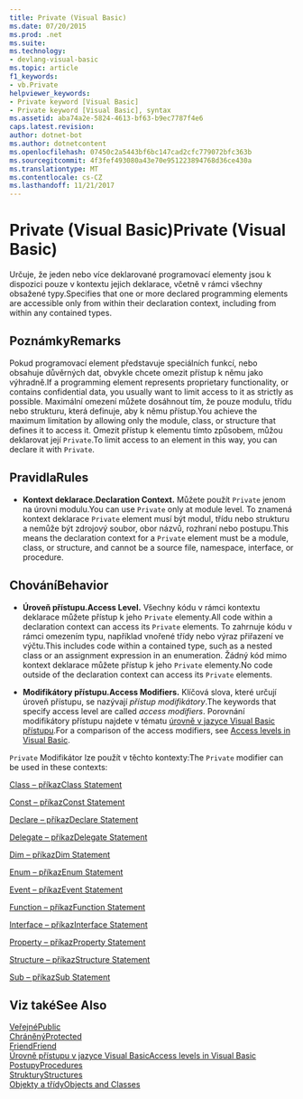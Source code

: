 ```yaml
---
title: Private (Visual Basic)
ms.date: 07/20/2015
ms.prod: .net
ms.suite: 
ms.technology:
- devlang-visual-basic
ms.topic: article
f1_keywords:
- vb.Private
helpviewer_keywords:
- Private keyword [Visual Basic]
- Private keyword [Visual Basic], syntax
ms.assetid: aba74a2e-5824-4613-bf63-b9ec7787f4e6
caps.latest.revision: 
author: dotnet-bot
ms.author: dotnetcontent
ms.openlocfilehash: 07450c2a5443bf6bc147cad2cfc779072bfc363b
ms.sourcegitcommit: 4f3fef493080a43e70e951223894768d36ce430a
ms.translationtype: MT
ms.contentlocale: cs-CZ
ms.lasthandoff: 11/21/2017
---
```

# <a name="private-visual-basic"></a><span data-ttu-id="bf8d3-102">Private (Visual Basic)</span><span class="sxs-lookup"><span data-stu-id="bf8d3-102">Private (Visual Basic)</span></span>
<span data-ttu-id="bf8d3-103">Určuje, že jeden nebo více deklarované programovací elementy jsou k dispozici pouze v kontextu jejich deklarace, včetně v rámci všechny obsažené typy.</span><span class="sxs-lookup"><span data-stu-id="bf8d3-103">Specifies that one or more declared programming elements are accessible only from within their declaration context, including from within any contained types.</span></span>  
  
## <a name="remarks"></a><span data-ttu-id="bf8d3-104">Poznámky</span><span class="sxs-lookup"><span data-stu-id="bf8d3-104">Remarks</span></span>  
 <span data-ttu-id="bf8d3-105">Pokud programovací element představuje speciálních funkcí, nebo obsahuje důvěrných dat, obvykle chcete omezit přístup k němu jako výhradně.</span><span class="sxs-lookup"><span data-stu-id="bf8d3-105">If a programming element represents proprietary functionality, or contains confidential data, you usually want to limit access to it as strictly as possible.</span></span> <span data-ttu-id="bf8d3-106">Maximální omezení můžete dosáhnout tím, že pouze modulu, třídu nebo strukturu, která definuje, aby k němu přístup.</span><span class="sxs-lookup"><span data-stu-id="bf8d3-106">You achieve the maximum limitation by allowing only the module, class, or structure that defines it to access it.</span></span> <span data-ttu-id="bf8d3-107">Omezit přístup k elementu tímto způsobem, můžou deklarovat její `Private`.</span><span class="sxs-lookup"><span data-stu-id="bf8d3-107">To limit access to an element in this way, you can declare it with `Private`.</span></span>  
  
## <a name="rules"></a><span data-ttu-id="bf8d3-108">Pravidla</span><span class="sxs-lookup"><span data-stu-id="bf8d3-108">Rules</span></span>  
  
-   <span data-ttu-id="bf8d3-109">**Kontext deklarace.**</span><span class="sxs-lookup"><span data-stu-id="bf8d3-109">**Declaration Context.**</span></span> <span data-ttu-id="bf8d3-110">Můžete použít `Private` jenom na úrovni modulu.</span><span class="sxs-lookup"><span data-stu-id="bf8d3-110">You can use `Private` only at module level.</span></span> <span data-ttu-id="bf8d3-111">To znamená kontext deklarace `Private` element musí být modul, třídu nebo strukturu a nemůže být zdrojový soubor, obor názvů, rozhraní nebo postupu.</span><span class="sxs-lookup"><span data-stu-id="bf8d3-111">This means the declaration context for a `Private` element must be a module, class, or structure, and cannot be a source file, namespace, interface, or procedure.</span></span>  
  
## <a name="behavior"></a><span data-ttu-id="bf8d3-112">Chování</span><span class="sxs-lookup"><span data-stu-id="bf8d3-112">Behavior</span></span>  
  
-   <span data-ttu-id="bf8d3-113">**Úroveň přístupu.**</span><span class="sxs-lookup"><span data-stu-id="bf8d3-113">**Access Level.**</span></span> <span data-ttu-id="bf8d3-114">Všechny kódu v rámci kontextu deklarace můžete přístup k jeho `Private` elementy.</span><span class="sxs-lookup"><span data-stu-id="bf8d3-114">All code within a declaration context can access its `Private` elements.</span></span> <span data-ttu-id="bf8d3-115">To zahrnuje kódu v rámci omezením typu, například vnořené třídy nebo výraz přiřazení ve výčtu.</span><span class="sxs-lookup"><span data-stu-id="bf8d3-115">This includes code within a contained type, such as a nested class or an assignment expression in an enumeration.</span></span> <span data-ttu-id="bf8d3-116">Žádný kód mimo kontext deklarace můžete přístup k jeho `Private` elementy.</span><span class="sxs-lookup"><span data-stu-id="bf8d3-116">No code outside of the declaration context can access its `Private` elements.</span></span>  
  
-   <span data-ttu-id="bf8d3-117">**Modifikátory přístupu.**</span><span class="sxs-lookup"><span data-stu-id="bf8d3-117">**Access Modifiers.**</span></span> <span data-ttu-id="bf8d3-118">Klíčová slova, které určují úroveň přístupu, se nazývají *přístup modifikátory*.</span><span class="sxs-lookup"><span data-stu-id="bf8d3-118">The keywords that specify access level are called *access modifiers*.</span></span> <span data-ttu-id="bf8d3-119">Porovnání modifikátory přístupu najdete v tématu [úrovně v jazyce Visual Basic přístupu](../../../visual-basic/programming-guide/language-features/declared-elements/access-levels.md).</span><span class="sxs-lookup"><span data-stu-id="bf8d3-119">For a comparison of the access modifiers, see [Access levels in Visual Basic](../../../visual-basic/programming-guide/language-features/declared-elements/access-levels.md).</span></span>  
  
 <span data-ttu-id="bf8d3-120">`Private` Modifikátor lze použít v těchto kontexty:</span><span class="sxs-lookup"><span data-stu-id="bf8d3-120">The `Private` modifier can be used in these contexts:</span></span>  
  
 [<span data-ttu-id="bf8d3-121">Class – příkaz</span><span class="sxs-lookup"><span data-stu-id="bf8d3-121">Class Statement</span></span>](../../../visual-basic/language-reference/statements/class-statement.md)  
  
 [<span data-ttu-id="bf8d3-122">Const – příkaz</span><span class="sxs-lookup"><span data-stu-id="bf8d3-122">Const Statement</span></span>](../../../visual-basic/language-reference/statements/const-statement.md)  
  
 [<span data-ttu-id="bf8d3-123">Declare – příkaz</span><span class="sxs-lookup"><span data-stu-id="bf8d3-123">Declare Statement</span></span>](../../../visual-basic/language-reference/statements/declare-statement.md)  
  
 [<span data-ttu-id="bf8d3-124">Delegate – příkaz</span><span class="sxs-lookup"><span data-stu-id="bf8d3-124">Delegate Statement</span></span>](../../../visual-basic/language-reference/statements/delegate-statement.md)  
  
 [<span data-ttu-id="bf8d3-125">Dim – příkaz</span><span class="sxs-lookup"><span data-stu-id="bf8d3-125">Dim Statement</span></span>](../../../visual-basic/language-reference/statements/dim-statement.md)  
  
 [<span data-ttu-id="bf8d3-126">Enum – příkaz</span><span class="sxs-lookup"><span data-stu-id="bf8d3-126">Enum Statement</span></span>](../../../visual-basic/language-reference/statements/enum-statement.md)  
  
 [<span data-ttu-id="bf8d3-127">Event – příkaz</span><span class="sxs-lookup"><span data-stu-id="bf8d3-127">Event Statement</span></span>](../../../visual-basic/language-reference/statements/event-statement.md)  
  
 [<span data-ttu-id="bf8d3-128">Function – příkaz</span><span class="sxs-lookup"><span data-stu-id="bf8d3-128">Function Statement</span></span>](../../../visual-basic/language-reference/statements/function-statement.md)  
  
 [<span data-ttu-id="bf8d3-129">Interface – příkaz</span><span class="sxs-lookup"><span data-stu-id="bf8d3-129">Interface Statement</span></span>](../../../visual-basic/language-reference/statements/interface-statement.md)  
  
 [<span data-ttu-id="bf8d3-130">Property – příkaz</span><span class="sxs-lookup"><span data-stu-id="bf8d3-130">Property Statement</span></span>](../../../visual-basic/language-reference/statements/property-statement.md)  
  
 [<span data-ttu-id="bf8d3-131">Structure – příkaz</span><span class="sxs-lookup"><span data-stu-id="bf8d3-131">Structure Statement</span></span>](../../../visual-basic/language-reference/statements/structure-statement.md)  
  
 [<span data-ttu-id="bf8d3-132">Sub – příkaz</span><span class="sxs-lookup"><span data-stu-id="bf8d3-132">Sub Statement</span></span>](../../../visual-basic/language-reference/statements/sub-statement.md)  
  
## <a name="see-also"></a><span data-ttu-id="bf8d3-133">Viz také</span><span class="sxs-lookup"><span data-stu-id="bf8d3-133">See Also</span></span>  
 [<span data-ttu-id="bf8d3-134">Veřejné</span><span class="sxs-lookup"><span data-stu-id="bf8d3-134">Public</span></span>](../../../visual-basic/language-reference/modifiers/public.md)  
 [<span data-ttu-id="bf8d3-135">Chráněný</span><span class="sxs-lookup"><span data-stu-id="bf8d3-135">Protected</span></span>](../../../visual-basic/language-reference/modifiers/protected.md)  
 [<span data-ttu-id="bf8d3-136">Friend</span><span class="sxs-lookup"><span data-stu-id="bf8d3-136">Friend</span></span>](../../../visual-basic/language-reference/modifiers/friend.md)  
 [<span data-ttu-id="bf8d3-137">Úrovně přístupu v jazyce Visual Basic</span><span class="sxs-lookup"><span data-stu-id="bf8d3-137">Access levels in Visual Basic</span></span>](../../../visual-basic/programming-guide/language-features/declared-elements/access-levels.md)  
 [<span data-ttu-id="bf8d3-138">Postupy</span><span class="sxs-lookup"><span data-stu-id="bf8d3-138">Procedures</span></span>](../../../visual-basic/programming-guide/language-features/procedures/index.md)  
 [<span data-ttu-id="bf8d3-139">Struktury</span><span class="sxs-lookup"><span data-stu-id="bf8d3-139">Structures</span></span>](../../../visual-basic/programming-guide/language-features/data-types/structures.md)  
 [<span data-ttu-id="bf8d3-140">Objekty a třídy</span><span class="sxs-lookup"><span data-stu-id="bf8d3-140">Objects and Classes</span></span>](../../../visual-basic/programming-guide/language-features/objects-and-classes/index.md)

